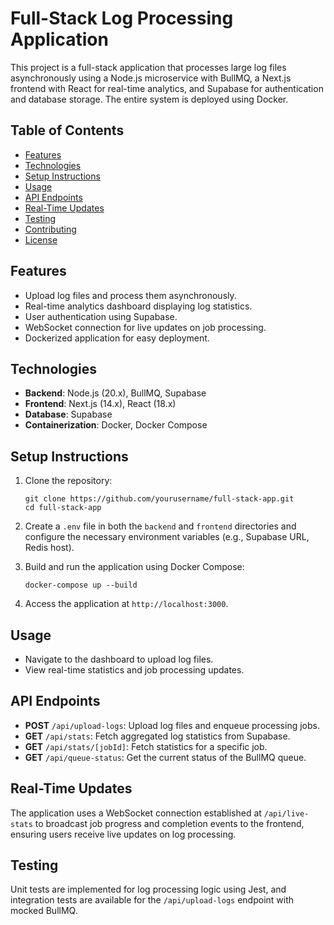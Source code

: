 # Full-Stack Log Processing Application

This project is a full-stack application that processes large log files asynchronously using a Node.js microservice with BullMQ, a Next.js frontend with React for real-time analytics, and Supabase for authentication and database storage. The entire system is deployed using Docker.

## Table of Contents

- [Features](#features)
- [Technologies](#technologies)
- [Setup Instructions](#setup-instructions)
- [Usage](#usage)
- [API Endpoints](#api-endpoints)
- [Real-Time Updates](#real-time-updates)
- [Testing](#testing)
- [Contributing](#contributing)
- [License](#license)

## Features

- Upload log files and process them asynchronously.
- Real-time analytics dashboard displaying log statistics.
- User authentication using Supabase.
- WebSocket connection for live updates on job processing.
- Dockerized application for easy deployment.

## Technologies

- **Backend**: Node.js (20.x), BullMQ, Supabase
- **Frontend**: Next.js (14.x), React (18.x)
- **Database**: Supabase
- **Containerization**: Docker, Docker Compose

## Setup Instructions

1. Clone the repository:
   ```
   git clone https://github.com/yourusername/full-stack-app.git
   cd full-stack-app
   ```

2. Create a `.env` file in both the `backend` and `frontend` directories and configure the necessary environment variables (e.g., Supabase URL, Redis host).

3. Build and run the application using Docker Compose:
   ```
   docker-compose up --build
   ```

4. Access the application at `http://localhost:3000`.

## Usage

- Navigate to the dashboard to upload log files.
- View real-time statistics and job processing updates.

## API Endpoints

- **POST** `/api/upload-logs`: Upload log files and enqueue processing jobs.
- **GET** `/api/stats`: Fetch aggregated log statistics from Supabase.
- **GET** `/api/stats/[jobId]`: Fetch statistics for a specific job.
- **GET** `/api/queue-status`: Get the current status of the BullMQ queue.

## Real-Time Updates

The application uses a WebSocket connection established at `/api/live-stats` to broadcast job progress and completion events to the frontend, ensuring users receive live updates on log processing.

## Testing

Unit tests are implemented for log processing logic using Jest, and integration tests are available for the `/api/upload-logs` endpoint with mocked BullMQ.
